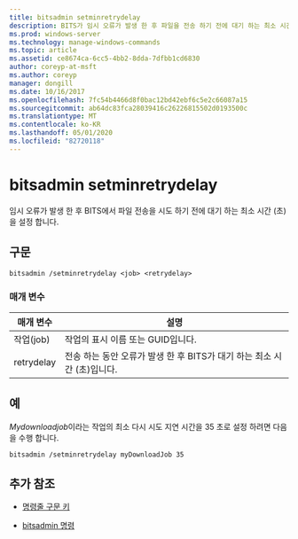```yaml
---
title: bitsadmin setminretrydelay
description: BITS가 임시 오류가 발생 한 후 파일을 전송 하기 전에 대기 하는 최소 시간 (초)을 설정 하는 bitsadmin setminretrydelay 명령에 대 한 참조 항목입니다.
ms.prod: windows-server
ms.technology: manage-windows-commands
ms.topic: article
ms.assetid: ce8674ca-6cc5-4bb2-8dda-7dfbb1cd6830
author: coreyp-at-msft
ms.author: coreyp
manager: dongill
ms.date: 10/16/2017
ms.openlocfilehash: 7fc54b4466d8f0bac12bd42ebf6c5e2c66087a15
ms.sourcegitcommit: ab64dc83fca28039416c26226815502d0193500c
ms.translationtype: MT
ms.contentlocale: ko-KR
ms.lasthandoff: 05/01/2020
ms.locfileid: "82720118"
---
```

# <a name="bitsadmin-setminretrydelay"></a>bitsadmin setminretrydelay

임시 오류가 발생 한 후 BITS에서 파일 전송을 시도 하기 전에 대기 하는 최소 시간 (초)을 설정 합니다.

## <a name="syntax"></a>구문

```
bitsadmin /setminretrydelay <job> <retrydelay>
```

### <a name="parameters"></a>매개 변수

| 매개 변수 | 설명 |
| --------- | ----------- |
| 작업(job) | 작업의 표시 이름 또는 GUID입니다. |
| retrydelay | 전송 하는 동안 오류가 발생 한 후 BITS가 대기 하는 최소 시간 (초)입니다. |

## <a name="examples"></a>예

*Mydownloadjob*이라는 작업의 최소 다시 시도 지연 시간을 35 초로 설정 하려면 다음을 수행 합니다.

```
bitsadmin /setminretrydelay myDownloadJob 35
```

## <a name="additional-references"></a>추가 참조

- [명령줄 구문 키](command-line-syntax-key.md)

- [bitsadmin 명령](bitsadmin.md)
